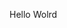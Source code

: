 Hello Wolrd































































































































































































































































































































































































































































































































































































































































































































































































































































































































































































































































































































































































































































































































































































































































































































































































































































































































































































































































































































































































































































































































































































































































































































































































































































































































































































































































































































































































































































































































































































































































































































































































































































































































































































































































































































































































































































































































































































































































































































































































































































































